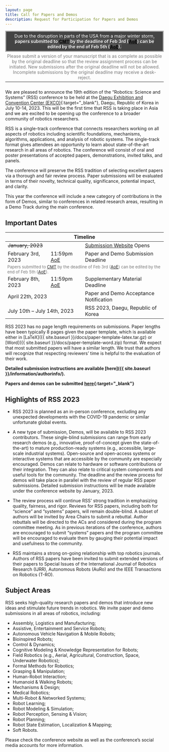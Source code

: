 ```yaml
---
layout: page
title: Call for Papers and Demos
description: Request for Participation for Papers and Demos
---
```


<div width="100%" style="border: solid #aaa 3px; background:#444; padding: 5px; color: white; text-align: center;">
Due to the disruption in parts of the USA from a major winter storm, 
<b style="background:#555; text-shadow: 1px 1px 2px black;">papers submitted to <a href="https://cmt3.research.microsoft.com/RSS2023" target="_blank">CMT</a> by the deadline of Feb 3rd (<a href="https://time.is/Anywhere_on_Earth">AoE</a>) can be edited by the end of Feb 5th (<a href="https://time.is/Anywhere_on_Earth">AoE</a>).</b>
</div>
<div width="100%" style="color: #777; padding: 5px; margin-bottom: 3ex; text-align: center;  border-bottom: 1px solid black;">
Please submit a version of your manuscript that is as complete as possible by the original deadline so that the review assignment process can be initiated.  New submissions after the original deadline will not be allowed. Incomplete submissions by the original deadline may receive a desk-reject.
</div>


We are pleased to announce the 19th edition of the “Robotics: Science and Systems” (RSS) conference to be held at the [Daegu Exhibition and Convention Center (EXCO)](https://exco.co.kr/eng/){:target="_blank"}, Daegu, Republic of Korea in July 10-14, 2023. This will be the first time that RSS is taking place in Asia and we are excited to be opening up the conference to a broader community of robotics researchers. 

RSS is a single-track conference that connects researchers working on all aspects of robotics including scientific foundations, mechanisms, algorithms, applications, and analysis of robotic systems. The single-track format gives attendees an opportunity to learn about state-of-the-art research in all areas of robotics. The conference will consist of oral and poster presentations of accepted papers, demonstrations, invited talks, and panels. 

The conference will preserve the RSS tradition of selecting excellent papers via a thorough and fair review process. Paper submissions will be evaluated in terms of their novelty, technical quality, significance, potential impact, and clarity.

This year the conference will include a new category of contributions in the form of Demos, similar to conferences in related research areas, resulting in a Demo Track during the main conference. 


## Important Dates
<table class="table">
    <thead>
      <tr>
        <th colspan="3">Timeline</th>
      </tr>
    </thead>
    <tbody>
      <tr>
        <td colspan="2"><strike>January, 2023</strike></td>
        <td><a href="https://cmt3.research.microsoft.com/RSS2023" target="_blank">Submission Website</a> Opens</td>
      </tr>
      <tr>
        <td>February 3rd, 2023</td>
        <td>11:59pm <a href="https://time.is/Anywhere_on_Earth">AoE</a></td>
        <td>Paper and Demo Submission Deadline</td>
      </tr>
      <tr>
        <td colspan="3" style="font-size: small; padding-bottom: 2px; padding-top: 0px; border-top: 0px; color: #777;">Papers submitted to <a href="https://cmt3.research.microsoft.com/RSS2023" target="_blank">CMT</a> by the deadline of Feb 3rd (<a href="https://time.is/Anywhere_on_Earth">AoE</a>) can be edited by the end of Feb 5th (<a href="https://time.is/Anywhere_on_Earth">AoE</a>).</td>
      </tr>
      <tr>
        <td>February 8th, 2023</td>
        <td>11:59pm <a href="https://time.is/Anywhere_on_Earth">AoE</a></td>
        <td>Supplementary Material Deadline</td>
      </tr>
      <tr>
        <td colspan="2">April 22th, 2023</td>
        <td>Paper and Demo Acceptance Notification</td>
      </tr>
      <tr>
        <td colspan="2">July 10th &ndash; July 14th, 2023</td>
        <td>RSS 2023, Daegu, Republic of Korea</td>
      </tr>
    </tbody>
</table>

RSS 2023 has no page length requirements on submissions. Paper lengths have been typically 8 pages given the paper template, which is available either in [LaTeX]({{ site.baseurl }}/docs/paper-template-latex.tar.gz) or [Word]({{ site.baseurl }}/docs/paper-template-word.zip) format. We expect that most submitted papers will have a similar length. We trust that authors will recognize that respecting reviewers’ time is helpful to the evaluation of their work. 

**Detailed submission instructions are available [here]({{ site.baseurl }}/information/authorinfo/).**

**Papers and demos can be submitted [here](https://cmt3.research.microsoft.com/RSS2023){:target="_blank"}**


## Highlights of RSS 2023

  *   RSS 2023 is planned as an in-person conference, excluding any unexpected developments with the COVID-19 pandemic or similar unfortunate global events.

  *  A new type of submission, Demos, will be available to RSS 2023 contributors. These single-blind submissions can range from early research demos (e.g., innovative, proof-of-concept given the state-of-the-art) to mature production-ready systems (e.g., accessible, large-scale industrial systems). Open-source and open-access systems or interactive systems that are accessible by the community are especially encouraged. Demos can relate to hardware or software contributions or their integration. They can also relate to critical system components and useful tools for the community. The deadline and the review process for demos will take place in parallel with the review of regular RSS paper submissions.  Detailed submission instructions will be made available under the conference website by January, 2023.

  *   The review process will continue RSS' strong tradition in emphasizing quality, fairness, and rigor. Reviews for RSS papers, including both for “science” and “systems” papers, will remain double-blind. A subset of authors will be invited by Area Chairs to submit a rebuttal. Author rebuttals will be directed to the ACs and considered during the program committee meeting. As in previous iterations of the conference, authors are encouraged to submit “systems” papers and the program committee will be encouraged to evaluate them by gauging their potential impact and usefulness to the community. 

  *   RSS maintains a strong on-going relationship with top robotics journals. Authors of RSS papers have been invited to submit extended versions of their papers to Special Issues of the International Journal of Robotics Research (IJRR), Autonomous Robots (AuRo) and the IEEE Transactions on Robotics (T-RO).


## Subject Areas

RSS seeks high-quality research papers and demos that introduce new ideas and stimulate future trends in robotics. We invite paper and demo submissions in all areas of robotics, including: 

* Assembly, Logistics and Manufacturing; 
* Assistive, Entertainment and Service Robots; 
* Autonomous Vehicle Navigation & Mobile Robots; 
* Bioinspired Robots; 
* Control & Dynamics; 
* Cognitive Modeling & Knowledge Representation for Robots; 
* Field Robotics (e.g., Aerial, Agricultural, Construction, Space, Underwater Robotics); 
* Formal Methods for Robotics; 
* Grasping & Manipulation; 
* Human-Robot Interaction; 
* Humanoid & Walking Robots; 
* Mechanisms & Design; 
* Medical Robotics; 
* Multi-Robot & Networked Systems; 
* Robot Learning; 
* Robot Modeling & Simulation; 
* Robot Perception, Sensing & Vision; 
* Robot Planning; 
* Robot State Estimation, Localization & Mapping;
* Soft Robots.

Please check the conference website as well as the conference’s social media accounts for more information.



